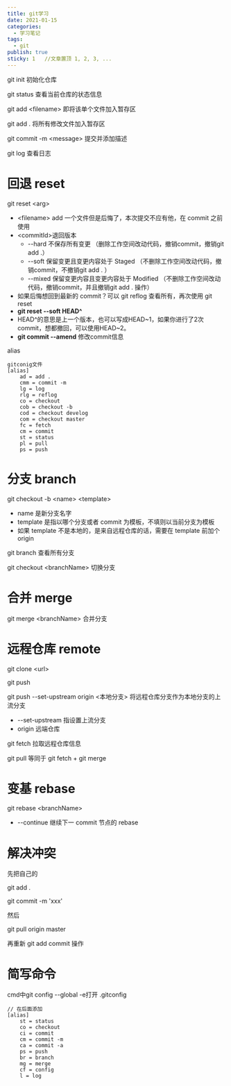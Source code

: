 ```yaml
---
title: git学习
date: 2021-01-15
categories:
  - 学习笔记
tags:
  - git
publish: true
sticky: 1   //文章置顶 1, 2, 3, ...
---
```

<!-- more -->

git init 初始化仓库

git status 查看当前仓库的状态信息

git add \<filename> 即将该单个文件加入暂存区

git add . 将所有修改文件加入暂存区

git commit -m \<message> 提交并添加描述

git log 查看日志

# 回退 reset

git reset \<arg>

- \<filename> add 一个文件但是后悔了，本次提交不应有他，在 commit 之前使用
- \<commitId>退回版本
  - --hard 不保存所有变更 （删除工作空间改动代码，撤销commit，撤销git add .）
  - --soft 保留变更且变更内容处于 Staged （不删除工作空间改动代码，撤销commit，不撤销git add . ）
  - --mixed 保留变更内容且变更内容处于 Modified （不删除工作空间改动代码，撤销commit，并且撤销git add . 操作）
- 如果后悔想回到最新的 commit？可以 git reflog 查看所有，再次使用 git reset
- **git reset --soft HEAD^**
- HEAD^的意思是上一个版本，也可以写成HEAD~1，如果你进行了2次commit，想都撤回，可以使用HEAD~2。
- **git commit --amend** 修改commit信息

alias

```
gitconig文件
[alias]
	ad = add .
	cmm = commit -m
	lg = log
	rlg = reflog
	co = checkout
	cob = checkout -b
	cod = checkout develog
	com = checkout master
	fc = fetch
	cm = commit
	st = status
	pl = pull
	ps = push
```

# 分支 branch

git checkout -b \<name> \<template>

- name 是新分支名字
- template 是指以哪个分支或者 commit 为模板，不填则以当前分支为模板
- 如果 template 不是本地的，是来自远程仓库的话，需要在 template 前加个 origin

git branch 查看所有分支

git checkout \<branchName> 切换分支

# 合并 merge

git merge \<branchName> 合并分支

# 远程仓库 remote

git clone \<url>

git push

git push --set-upstream origin \<本地分支> 将远程仓库分支作为本地分支的上流分支

- --set-upstream 指设置上流分支
- origin 远端仓库

git fetch 拉取远程仓库信息

git pull 等同于 git fetch + git merge

# 变基 rebase

git rebase \<branchName>

- --continue 继续下一 commit 节点的 rebase

# 解决冲突

先把自己的

git add .

git commit -m 'xxx'

然后

git pull origin master

再重新 git add commit 操作

# 简写命令

cmd中git config --global -e打开 .gitconfig

```
// 在后面添加
[alias]
	st = status
	co = checkout
	ci = commit
	cm = commit -m
	ca = commit -a
	ps = push
	br = branch
	mg = merge
	cf = config
	l = log
```


